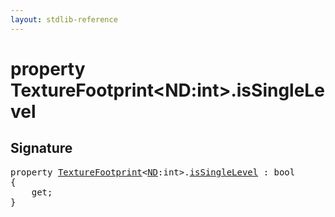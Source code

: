 ```yaml
---
layout: stdlib-reference
---
```


# property TextureFootprint\<ND:int\>\.isSingleLevel

## Signature

<pre>
<span class='code_keyword'>property</span> <a href="/stdlib-reference/types/texturefootprint-07/index" class="code_type">TextureFootprint</a>&lt;<a href="/stdlib-reference/types/texturefootprint-07/index#decl-ND" class="code_var">ND</a>:<span class="code_keyword">int</span>&gt;.<a href="/stdlib-reference/types/texturefootprint-07/issinglelevel-28">isSingleLevel</a> : <span class="code_keyword">bool</span>
{
    get;
}
</pre>

